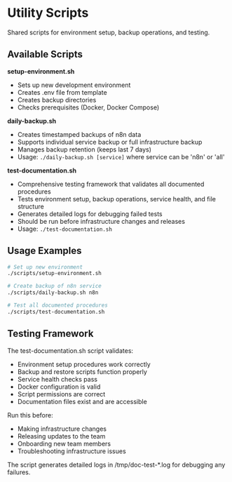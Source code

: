 # Utility Scripts

Shared scripts for environment setup, backup operations, and testing.

## Available Scripts

**setup-environment.sh**
- Sets up new development environment
- Creates .env file from template
- Creates backup directories
- Checks prerequisites (Docker, Docker Compose)

**daily-backup.sh**
- Creates timestamped backups of n8n data
- Supports individual service backup or full infrastructure backup
- Manages backup retention (keeps last 7 days)
- Usage: `./daily-backup.sh [service]` where service can be 'n8n' or 'all'

**test-documentation.sh**
- Comprehensive testing framework that validates all documented procedures
- Tests environment setup, backup operations, service health, and file structure
- Generates detailed logs for debugging failed tests
- Should be run before infrastructure changes and releases
- Usage: `./test-documentation.sh`

## Usage Examples

```bash
# Set up new environment
./scripts/setup-environment.sh

# Create backup of n8n service
./scripts/daily-backup.sh n8n

# Test all documented procedures
./scripts/test-documentation.sh
```

## Testing Framework

The test-documentation.sh script validates:
- Environment setup procedures work correctly
- Backup and restore scripts function properly
- Service health checks pass
- Docker configuration is valid
- Script permissions are correct
- Documentation files exist and are accessible

Run this before:
- Making infrastructure changes
- Releasing updates to the team
- Onboarding new team members
- Troubleshooting infrastructure issues

The script generates detailed logs in /tmp/doc-test-*.log for debugging any failures.